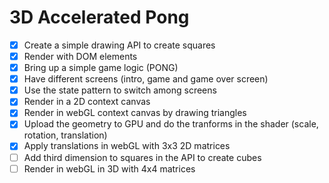 3D Accelerated Pong
====

- [x] Create a simple drawing API to create squares
- [x] Render with DOM elements
- [x] Bring up a simple game logic (PONG) 
- [x] Have different screens (intro, game and game over screen) 
- [x] Use the state pattern to switch among screens
- [x] Render in a 2D context canvas
- [x] Render in webGL context canvas by drawing triangles
- [x] Upload the geometry to GPU and do the tranforms in the shader (scale, rotation, translation)
- [x] Apply translations in webGL with 3x3 2D matrices
- [ ] Add third dimension to squares in the API to create cubes
- [ ] Render in webGL in 3D with 4x4 matrices